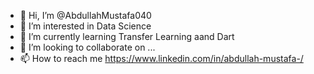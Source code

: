 - 👋 Hi, I’m @AbdullahMustafa040
- 👀 I’m interested in Data Science
- 🌱 I’m currently learning Transfer Learning aand Dart
- 💞️ I’m looking to collaborate on ...
- 📫 How to reach me https://www.linkedin.com/in/abdullah-mustafa-/

<!---
AbdullahMustafa040/AbdullahMustafa040 is a ✨ special ✨ repository because its `README.md` (this file) appears on your GitHub profile.
You can click the Preview link to take a look at your changes.
--->
